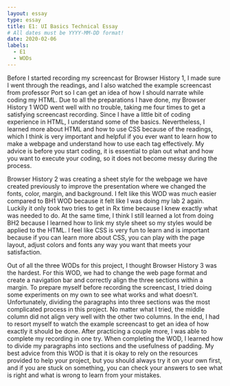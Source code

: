 ```yaml
---
layout: essay
type: essay
title: E1: UI Basics Technical Essay
# All dates must be YYYY-MM-DD format!
date: 2020-02-06
labels:
  - E1
  - WODs
---
```

Before I started recording my screencast for Browser History 1, I made sure I went through the readings, and I also watched the example screencast from professor Port so I can get an idea of how I should narrate while coding my HTML. Due to all the preparations I have done, my Browser History 1 WOD went well with no trouble, taking me four times to get a satisfying screencast recording. Since I have a little bit of coding experience in HTML, I understand some of the basics. Nevertheless, I learned more about HTML and how to use CSS because of the readings, which I think is very important and helpful if you ever want to learn how to make a webpage and understand how to use each tag effectively. My advice is before you start coding, it is essential to plan out what and how you want to execute your coding, so it does not become messy during the process.

Browser History 2 was creating a sheet style for the webpage we have created previously to improve the presentation where we changed the fonts, color, margin, and background. I felt like this WOD was much easier compared to BH1 WOD because it felt like I was doing my lab 2 again. Luckily it only took two tries to get in Rx time because I knew exactly what was needed to do. At the same time, I think I still learned a lot from doing BH2 because I learned how to link my style sheet so my styles would be applied to the HTML. I feel like CSS is very fun to learn and is important because if you can learn more about CSS, you can play with the page layout, adjust colors and fonts any way you want that meets your satisfaction.

Out of all the three WODs for this project, I thought Browser History 3 was the hardest. For this WOD, we had to change the web page format and create a navigation bar and correctly align the three sections within a margin. To prepare myself before recording the screencast, I tried doing some experiments on my own to see what works and what doesn’t. Unfortunately, dividing the paragraphs into three sections was the most complicated process in this project. No matter what I tried, the middle column did not align very well with the other two columns. In the end, I had to resort myself to watch the example screencast to get an idea of how exactly it should be done. After practicing a couple more, I was able to complete my recording in one try. When completing the WOD, I learned how to divide my paragraphs into sections and the usefulness of padding. My best advice from this WOD is that it is okay to rely on the resources provided to help your project, but you should always try it on your own first, and if you are stuck on something, you can check your answers to see what is right and what is wrong to learn from your mistakes.
